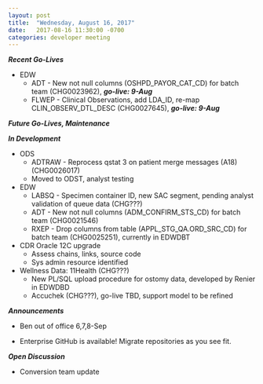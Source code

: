 ```yaml
---
layout: post
title:  "Wednesday, August 16, 2017"
date:   2017-08-16 11:30:00 -0700
categories: developer meeting
---
```

**_Recent Go-Lives_**
* EDW
	* ADT - New not null columns (OSHPD_PAYOR_CAT_CD) for batch team (CHG0023962), **_go-live: 9-Aug_**
	* FLWEP - Clinical Observations, add LDA_ID, re-map CLIN_OBSERV_DTL_DESC (CHG0027645), **_go-live: 9-Aug_**

**_Future Go-Lives, Maintenance_**

**_In Development_**
* ODS
	* ADTRAW - Reprocess qstat 3 on patient merge messages (A18) (CHG0026017)
	* Moved to ODST, analyst testing
* EDW
	* LABSQ - Specimen container ID, new SAC segment, pending analyst validation of queue data (CHG???)
	* ADT -  New not null columns (ADM_CONFIRM_STS_CD) for batch team (CHG0021546)
	* RXEP - Drop columns from table (APPL_STG_QA.ORD_SRC_CD) for batch team (CHG0025251), currently in EDWDBT
* CDR Oracle 12C upgrade
	* Assess chains, links, source code
  * Sys admin resource identified
* Wellness Data: 11Health (CHG???)
	* New PL/SQL upload procedure for ostomy data, developed by Renier in EDWDBD
	* Accuchek (CHG???), go-live TBD, support model to be refined

**_Announcements_**
* Ben out of office 6,7,8-Sep

* Enterprise GitHub is available!  Migrate repositories as you see fit.

**_Open Discussion_**
* Conversion team update

